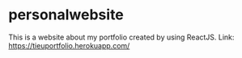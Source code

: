 # personalwebsite
This is a website about my portfolio created by using ReactJS.
Link: https://tieuportfolio.herokuapp.com/
